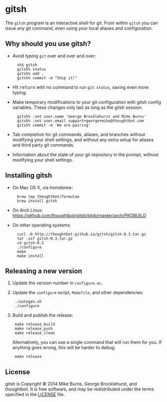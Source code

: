 # gitsh

The `gitsh` program is an interactive shell for git. From within `gitsh` you can
issue any git command, even using your local aliases and configuration.

## Why should you use gitsh?

* Avoid typing `git` over and over and over:

        sh$ gitsh
        gitsh% status
        gitsh% add .
        gitsh% commit -m "Ship it!"

* Hit <kbd>return</kbd> with no command to run `git status`, saving even more
  typing.
* Make temporary modifications to your git configuration with gitsh config
  variables. These changes only last as long as the gitsh session.

        gitsh% :set user.name 'George Brocklehurst and Mike Burns'
        gitsh% :set user.email support+george+mike@thoughtbot.com
        gitsh% commit -m 'We are pairing'

* Tab completion for git commands, aliases, and branches without modifying your
  shell settings, and without any extra setup for aliases and third party
  git commands.
* Information about the state of your git repository in the prompt, without
  modifying your shell settings.

## Installing gitsh

* On Mac OS X, via homebrew:

        brew tap thoughtbot/formulae
        brew install gitsh

* On Arch Linux: https://github.com/thoughtbot/gitsh/blob/master/arch/PKGBUILD

* On other operating systems:

        curl -O http://thoughtbot.github.io/gitsh/gitsh-0.3.tar.gz
        tar -zxf gitsh-0.3.tar.gz
        cd gitsh-0.3
        ./configure
        make
        make install

## Releasing a new version

1. Update the version number in `configure.ac`.

2. Update the `configure` script, `Makefile`, and other dependencies:

        ./autogen.sh
        ./configure

3. Build and publish the release:

        make release_build
        make release_push
        make release_clean

    Alternatively, you can use a single command that will run them for you. If
    anything goes wrong, this will be harder to debug:

        make release

## License

gitsh is Copyright © 2014 Mike Burns, George Brocklehurst, and thoughtbot. It is
free software, and may be redistributed under the terms specified in the
[LICENSE](https://github.com/thoughtbot/gitsh/blob/master/LICENSE) file.
